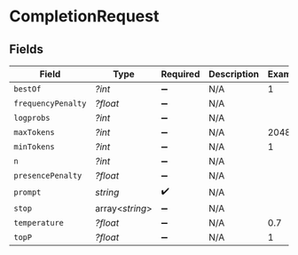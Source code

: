 # CompletionRequest


## Fields

| Field              | Type               | Required           | Description        | Example            |
| ------------------ | ------------------ | ------------------ | ------------------ | ------------------ |
| `bestOf`           | *?int*             | :heavy_minus_sign: | N/A                | 1                  |
| `frequencyPenalty` | *?float*           | :heavy_minus_sign: | N/A                |                    |
| `logprobs`         | *?int*             | :heavy_minus_sign: | N/A                |                    |
| `maxTokens`        | *?int*             | :heavy_minus_sign: | N/A                | 2048               |
| `minTokens`        | *?int*             | :heavy_minus_sign: | N/A                | 1                  |
| `n`                | *?int*             | :heavy_minus_sign: | N/A                |                    |
| `presencePenalty`  | *?float*           | :heavy_minus_sign: | N/A                |                    |
| `prompt`           | *string*           | :heavy_check_mark: | N/A                |                    |
| `stop`             | array<*string*>    | :heavy_minus_sign: | N/A                |                    |
| `temperature`      | *?float*           | :heavy_minus_sign: | N/A                | 0.7                |
| `topP`             | *?float*           | :heavy_minus_sign: | N/A                | 1                  |